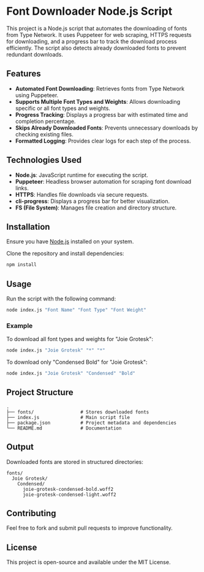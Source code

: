 # Font Downloader Node.js Script

This project is a Node.js script that automates the downloading of fonts from Type Network. It uses Puppeteer for web scraping, HTTPS requests for downloading, and a progress bar to track the download process efficiently. The script also detects already downloaded fonts to prevent redundant downloads.

## Features

- **Automated Font Downloading**: Retrieves fonts from Type Network using Puppeteer.
- **Supports Multiple Font Types and Weights**: Allows downloading specific or all font types and weights.
- **Progress Tracking**: Displays a progress bar with estimated time and completion percentage.
- **Skips Already Downloaded Fonts**: Prevents unnecessary downloads by checking existing files.
- **Formatted Logging**: Provides clear logs for each step of the process.

## Technologies Used

- **Node.js**: JavaScript runtime for executing the script.
- **Puppeteer**: Headless browser automation for scraping font download links.
- **HTTPS**: Handles file downloads via secure requests.
- **cli-progress**: Displays a progress bar for better visualization.
- **FS (File System)**: Manages file creation and directory structure.

## Installation

Ensure you have [Node.js](https://nodejs.org/) installed on your system.

Clone the repository and install dependencies:

```sh
npm install
```

## Usage

Run the script with the following command:

```sh
node index.js "Font Name" "Font Type" "Font Weight"
```

### Example

To download all font types and weights for "Joie Grotesk":

```sh
node index.js "Joie Grotesk" "*" "*"
```

To download only "Condensed Bold" for "Joie Grotesk":

```sh
node index.js "Joie Grotesk" "Condensed" "Bold"
```

## Project Structure

```
.
├── fonts/                 # Stores downloaded fonts
├── index.js               # Main script file
├── package.json           # Project metadata and dependencies
└── README.md              # Documentation
```

## Output

Downloaded fonts are stored in structured directories:

```
fonts/
  Joie Grotesk/
    Condensed/
      joie-grotesk-condensed-bold.woff2
      joie-grotesk-condensed-light.woff2
```

## Contributing

Feel free to fork and submit pull requests to improve functionality.

## License

This project is open-source and available under the MIT License.

